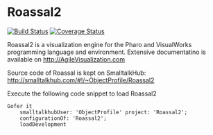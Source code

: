 # Roassal2

[![Build Status](https://travis-ci.org/ObjectProfile/Roassal2.svg?branch=master)](https://travis-ci.org/ObjectProfile/Roassal2)
[![Coverage Status](https://coveralls.io/repos/github/ObjectProfile/Roassal2/badge.svg?branch=master)](https://coveralls.io/github/ObjectProfile/Roassal2?branch=master)

Roassal2 is a visualization engine for the Pharo and VisualWorks programming language and environment.
Extensive documentatino is available on http://AgileVisualization.com

Source code of Roassal is kept on SmalltalkHub: http://smalltalkhub.com/#!/~ObjectProfile/Roassal2

Execute the following code snippet to load Roassal2
```Smalltalk
Gofer it
    smalltalkhubUser: 'ObjectProfile' project: 'Roassal2';
    configurationOf: 'Roassal2';
    loadDevelopment
```

